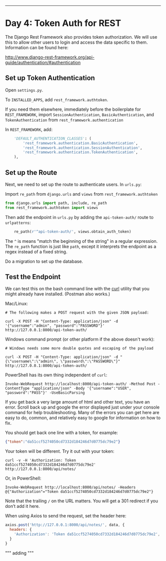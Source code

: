 --------------------
# Day 4: Token Auth for REST

The Django Rest Framework also provides token authorization.  We will use this
to allow other users to login and access the data specific to them.  Information
can be found here:

http://www.django-rest-framework.org/api-guide/authentication/#authentication


## Set up Token Authentication

Open `settings.py`.

To `INSTALLED_APPS`, add `rest_framework.authtoken`.

If you need them elsewhere, immediately before the boilerplate for `REST_FRAMEWORK`, import `SessionAuthentication`, `BasicAuthentication`, and `TokenAuthentication` from `rest_framework.authentication`

In `REST_FRAMEWORK`, add:

```python
    'DEFAULT_AUTHENTICATION_CLASSES': (
        'rest_framework.authentication.BasicAuthentication',
        'rest_framework.authentication.SessionAuthentication',
        'rest_framework.authentication.TokenAuthentication',
    ),
```

## Set up the Route

Next, we need to set up the route to authenticate users.  In `urls.py`:

Import `re_path` from `django.urls` and `views` from `rest_framework.authtoken`

```python
from django.urls import path, include, re_path
from rest_framework.authtoken import views
```

Then add the endpoint in `urls.py` by adding the `api-token-auth/` route to
`urlpatterns`:

```python
    re_path(r'^api-token-auth/', views.obtain_auth_token)
```

The `^` is means "match the beginning of the string" in a regular expression.
The `re_path` function is just like `path`, except it interprets the endpoint as
a regex instead of a fixed string.

Do a migration to set up the database.

## Test the Endpoint

We can test this on the bash command line with the [curl](https://curl.haxx.se/)
utility that you might already have installed. (Postman also works.)

Mac/Linux:
```
# The following makes a POST request with the given JSON payload:

curl -X POST -H "Content-Type: application/json" -d '{"username":"admin", "password":"PASSWORD"}' http://127.0.0.1:8000/api-token-auth/
```

Windows command prompt (or other platform if the above doesn't work):

```
# Windows needs some more double quotes and escaping of the payload

curl -X POST -H "Content-Type: application/json" -d "{\"username\":\"admin\", \"password\":\"PASSWORD\"}" http://127.0.0.1:8000/api-token-auth/
```

PowerShell has its own thing independent of `curl`:

```
Invoke-WebRequest http://localhost:8000/api-token-auth/ -Method Post -ContentType "application/json" -Body '{"username":"USER", "password":"PASS"}' -UseBasicParsing
```

If you get back a very large amount of html and other text, you have an error.
Scroll back up and google the error displayed just under your console command
for help troubleshooting.  Many of the errors you can get here are easy to do,
common, and relatively easy to google for information on how to fix.

You should get back one line with a token, for example: 

```json
{"token":"da51ccf5274050cd7332d184246d7d0775dc79e2"}
```

Your token will be different.  Try it out with your token:

```
curl -v -H 'Authorization: Token da51ccf5274050cd7332d184246d7d0775dc79e2' http://127.0.0.1:8000/api/notes/
```

Or, in PowerShell:

```
Invoke-WebRequest http://localhost:8000/api/notes/ -Headers @{"Authorization"="Token da51ccf5274050cd7332d184246d7d0775dc79e2"}
```

Note that the trailing `/` on the URL matters.  You will get a 301 redirect if
you don’t add it here.

When using Axios to send the request, set the header here:

```javascript
axios.post('http://127.0.0.1:8000/api/notes/', data, {
  headers: {
    'Authorization': 'Token da51ccf5274050cd7332d184246d7d0775dc79e2',
  }
}
```
""" adding """